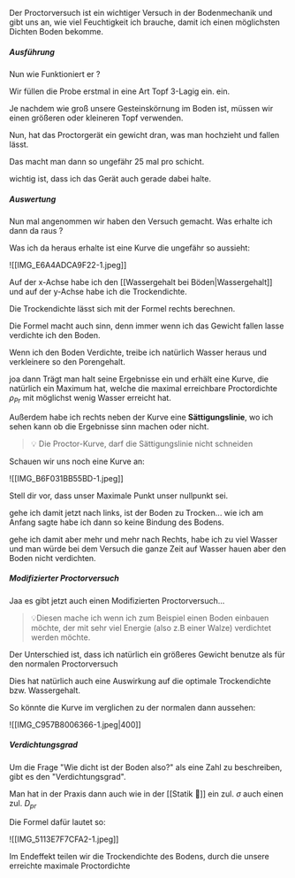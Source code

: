 Der Proctorversuch ist ein wichtiger Versuch in der Bodenmechanik und gibt uns an, wie viel Feuchtigkeit ich brauche, damit ich einen möglichsten Dichten Boden bekomme.

##### Ausführung
Nun wie Funktioniert er ?

Wir füllen die Probe erstmal in eine Art Topf 3-Lagig ein. ein.

Je nachdem wie groß unsere Gesteinskörnung im Boden ist, müssen wir einen größeren oder kleineren Topf verwenden.

Nun, hat das Proctorgerät ein gewicht dran, was man hochzieht und fallen lässt.

Das macht man dann so ungefähr 25 mal pro schicht.

wichtig ist, dass ich das Gerät auch gerade dabei halte.

##### Auswertung

Nun mal angenommen wir haben den Versuch gemacht. Was erhalte ich dann da raus ?

Was ich da heraus erhalte ist eine Kurve die ungefähr so aussieht:

![[IMG_E6A4ADCA9F22-1.jpeg]]

Auf der x-Achse habe ich den [[Wassergehalt bei Böden|Wassergehalt]] und auf der y-Achse habe ich die Trockendichte.

Die Trockendichte lässt sich mit der Formel rechts berechnen.

Die Formel macht auch sinn, denn immer wenn ich das Gewicht fallen lasse verdichte ich den Boden.

Wenn ich den Boden Verdichte, treibe ich natürlich Wasser heraus und verkleinere so den Porengehalt.

joa dann Trägt man halt seine Ergebnisse ein und erhält eine Kurve, die natürlich ein Maximum hat, welche die maximal erreichbare Proctordichte $\rho_{Pr}$ mit möglichst wenig Wasser erreicht hat.

Außerdem habe ich rechts neben der Kurve eine **Sättigungslinie**, wo ich sehen kann ob die Ergebnisse sinn machen oder nicht.

>💡 Die Proctor-Kurve, darf die Sättigungslinie nicht schneiden

Schauen wir uns noch eine Kurve an:

![[IMG_B6F031BB55BD-1.jpeg]]

Stell dir vor, dass unser Maximale Punkt unser nullpunkt sei.

gehe ich damit jetzt nach links, ist der Boden zu Trocken... wie ich am Anfang sagte habe ich dann so keine Bindung des Bodens.

gehe ich damit aber mehr und mehr nach Rechts, habe ich zu viel Wasser und man würde bei dem Versuch die ganze Zeit auf Wasser hauen aber den Boden nicht verdichten.

##### Modifizierter Proctorversuch

Jaa es gibt jetzt auch einen Modifizierten Proctorversuch...

> 💡Diesen mache ich wenn ich zum Beispiel einen Boden einbauen möchte, der mit sehr viel Energie (also z.B einer Walze) verdichtet werden möchte.

Der Unterschied ist, dass ich natürlich ein größeres Gewicht benutze als für den normalen Proctorversuch

Dies hat natürlich auch eine Auswirkung auf die optimale Trockendichte bzw. Wassergehalt.

So könnte die Kurve im verglichen zu der normalen dann aussehen:

![[IMG_C957B8006366-1.jpeg|400]]

##### Verdichtungsgrad

Um die Frage "Wie dicht ist der Boden also?" als eine Zahl zu beschreiben, gibt es den "Verdichtungsgrad".

Man hat in der Praxis dann auch wie in der [[Statik 🌉]] ein zul. $\sigma$ auch einen zul. $D_{pr}$

Die Formel dafür lautet so:

![[IMG_5113E7F7CFA2-1.jpeg]]

Im Endeffekt teilen wir die Trockendichte des Bodens, durch die unsere erreichte maximale Proctordichte 